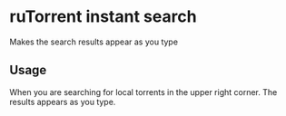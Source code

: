 # ruTorrent instant search #
Makes the search results appear as you type

## Usage ##
When you are searching for local torrents in the upper right corner. The results appears as you type.